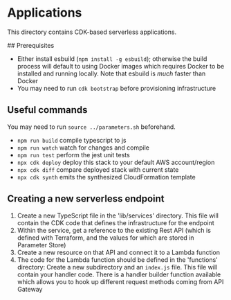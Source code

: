 # Applications
This directory contains CDK-based serverless applications.

## Prerequisites

* Either install esbuild (`npm install -g esbuild`); otherwise the build process will default to using Docker images which requires Docker to be installed and running locally. Note that esbuild is _much_ faster than Docker
* You may need to run `cdk bootstrap` before provisioning infrastructure

## Useful commands

You may need to run `source ../parameters.sh` beforehand.

* `npm run build`   compile typescript to js
* `npm run watch`   watch for changes and compile
* `npm run test`    perform the jest unit tests
* `npx cdk deploy`  deploy this stack to your default AWS account/region
* `npx cdk diff`    compare deployed stack with current state
* `npx cdk synth`   emits the synthesized CloudFormation template

## Creating a new serverless endpoint

1. Create a new TypeScript file in the 'lib/services' directory. This file will contain the CDK code that defines the infrastructure for the endpoint
1. Within the service, get a reference to the existing Rest API (which is defined with Terraform, and the values for which are stored in Parameter Store)
1. Create a new resource on that API and connect it to a Lambda function
1. The code for the Lambda function should be defined in the 'functions' directory: Create a new subdirectory and an `index.js` file. This file will contain your handler code. There is a handler builder function available which allows you to hook up different request methods coming from API Gateway
